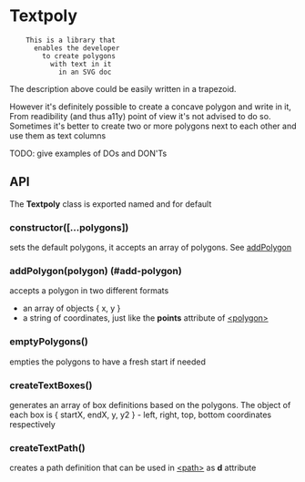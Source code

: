 Textpoly
========

        This is a library that
          enables the developer
            to create polygons
              with text in it
                in an SVG doc

The description above could be easily written in a trapezoid.

However it's definitely possible to create a concave polygon and write in it, From readibility (and thus a11y) point of view it's not advised to do so. Sometimes it's better to create two or more polygons next to each other and use them as text columns

TODO: give examples of DOs and DON'Ts

API
---
The **Textpoly** class is exported named and for default

### constructor([...polygons])
sets the default polygons, it accepts an array of polygons. See [addPolygon](#addPolygon)

### addPolygon(polygon) (#add-polygon)
accepts a polygon in two different formats
- an array of objects { x, y }
- a string of coordinates, just like the **points** attribute of [\<polygon\>](https://developer.mozilla.org/en-US/docs/Web/SVG/Element/polygon)

### emptyPolygons()
empties the polygons to have a fresh start if needed

### createTextBoxes()
generates an array of box definitions based on the polygons.
The object of each box is { startX, endX, y, y2 } - left, right, top, bottom coordinates respectively

### createTextPath()
creates a path definition that can be used in [\<path\>](https://developer.mozilla.org/en-US/docs/Web/SVG/Element/path) as **d** attribute
